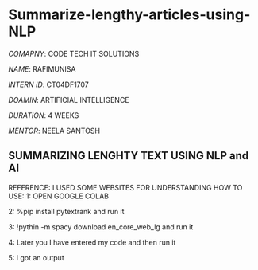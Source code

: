 # Summarize-lengthy-articles-using-NLP

*COMAPNY*: CODE TECH IT SOLUTIONS

*NAME*: RAFIMUNISA

*INTERN ID*: CT04DF1707

*DOAMIN*: ARTIFICIAL INTELLIGENCE

*DURATION*: 4 WEEKS

*MENTOR*: NEELA SANTOSH

## SUMMARIZING LENGHTY TEXT USING NLP and AI 
REFERENCE: I USED SOME WEBSITES FOR UNDERSTANDING 
HOW TO USE: 1: OPEN GOOGLE COLAB 

2: %pip install pytextrank   and run it

3: !pythin -m spacy download en_core_web_lg   and run it

4: Later you I have entered my code and then run it 

5: I got an output 


